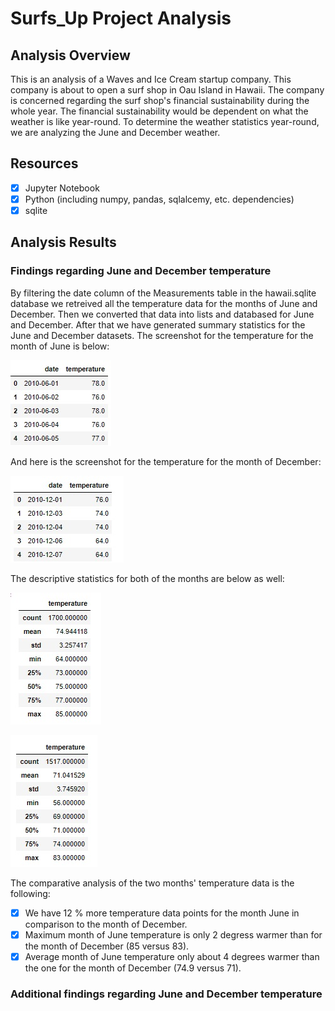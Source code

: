 # Surfs_Up Project Analysis 

## Analysis Overview 

This is an analysis of a Waves and Ice Cream startup company. This company is about to open a surf shop in Oau Island in Hawaii. The company is concerned regarding the surf shop's financial sustainability during the whole year. The financial sustainability would be dependent on what the weather is like year-round. To determine the weather statistics year-round, we are analyzing the June and December weather. 

## Resources 

- [x] Jupyter Notebook
- [x] Python (including numpy, pandas, sqlalcemy, etc. dependencies)
- [x] sqlite 

## Analysis Results 

### Findings regarding June and December temperature

By filtering the date column of the Measurements table in the hawaii.sqlite database we retreived all the temperature data for the months of June and December. Then we converted that data into lists and databased for June and December. After that we have generated summary statistics for the June and December datasets. The screenshot for the temperature for the month of June is below:

![june_temp](https://github.com/TamaraGR/surfs_up/blob/main/june_temp.jpg)

And here is the screenshot for the temperature for the month of December:

![dec_temp](https://github.com/TamaraGR/surfs_up/blob/main/dec_temp.jpg)

The descriptive statistics for both of the months are below as well: 

![june_temp_desc](https://github.com/TamaraGR/surfs_up/blob/main/june_temp_desc.jpg)

![dec_temp_desc](https://github.com/TamaraGR/surfs_up/blob/main/dec_temp_desc.jpg)

The comparative analysis of the two months' temperature data is the following:

- [x] We have 12 % more temperature data points for the month June in comparison to the month of December. 
- [x] Maximum month of June temperature is only 2 degress warmer than for the month of December (85 versus 83). 
- [x] Average month of June temperature only about 4 degrees warmer than the one for the month of December (74.9 versus 71). 

### Additional findings regarding June and December temperature 


